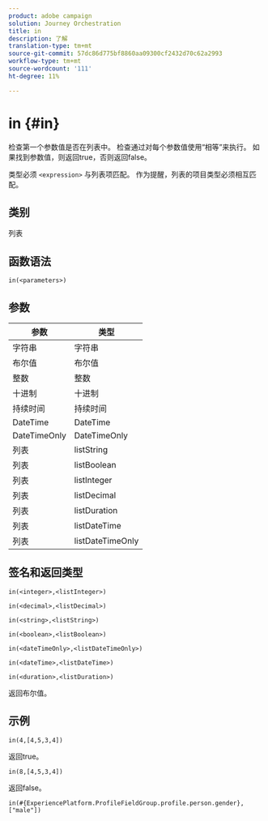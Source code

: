 ```yaml
---
product: adobe campaign
solution: Journey Orchestration
title: in
description: 了解
translation-type: tm+mt
source-git-commit: 57dc86d775bf8860aa09300cf2432d70c62a2993
workflow-type: tm+mt
source-wordcount: '111'
ht-degree: 11%

---
```



# in {#in}

检查第一个参数值是否在列表中。 检查通过对每个参数值使用“相等”来执行。 如果找到参数值，则返回true，否则返回false。

类型必须 `<expression>` 与列表项匹配。 作为提醒，列表的项目类型必须相互匹配。

## 类别

列表

## 函数语法

`in(<parameters>)`

## 参数

| 参数 | 类型 |
|-----------|------------------|
| 字符串 | 字符串 |
| 布尔值 | 布尔值 |
| 整数 | 整数 |
| 十进制 | 十进制 |
| 持续时间 | 持续时间 |
| DateTime | DateTime |
| DateTimeOnly | DateTimeOnly |
| 列表 | listString |
| 列表 | listBoolean |
| 列表 | listInteger |
| 列表 | listDecimal |
| 列表 | listDuration |
| 列表 | listDateTime |
| 列表 | listDateTimeOnly |

## 签名和返回类型

`in(<integer>,<listInteger>)`

`in(<decimal>,<listDecimal>)`

`in(<string>,<listString>)`

`in(<boolean>,<listBoolean>)`

`in(<dateTimeOnly>,<listDateTimeOnly>)`

`in(<dateTime>,<listDateTime>)`

`in(<duration>,<listDuration>)`

返回布尔值。

## 示例

`in(4,[4,5,3,4])`

返回true。

`in(8,[4,5,3,4])`

返回false。

`in(#{ExperiencePlatform.ProfileFieldGroup.profile.person.gender}, ["male"])`
